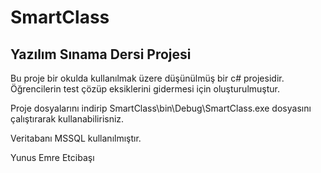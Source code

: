 # SmartClass
## Yazılım Sınama Dersi Projesi

Bu proje bir okulda kullanılmak üzere düşünülmüş bir c# projesidir. Öğrencilerin test çözüp eksiklerini gidermesi için oluşturulmuştur. 

Proje dosyalarını indirip SmartClass\bin\Debug\SmartClass.exe dosyasını çalıştırarak kullanabilirisniz.

Veritabanı MSSQL kullanılmıştır.

Yunus Emre Etcibaşı



